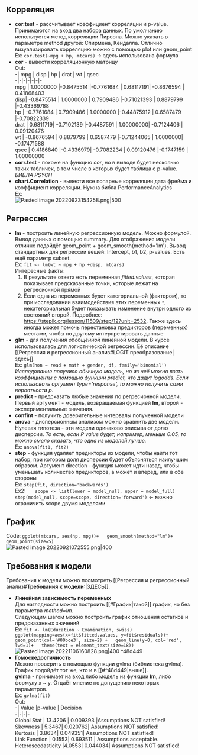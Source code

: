 ## Корреляция  
- **cor.test** - рассчитывает коэффициент корреляции и p-value. Принимаются на вход два набора данных. По умолчанию используется метод корреляции Пирсона. Можно указать в параметре method другой: Спирмена, Кендалла. Отлично визуализировать корреляцию можно с помощью plot или geom_point  
Ex: `cor.test(~mpg + hp, mtcars)` -> здесь использована формула  
- **cor** - вывести корреляционную матрицу  
Out:  
-|           mpg   |    disp  |       hp  |      drat   |      wt  |      qsec  
-|-|-|-|-|-|-  
mpg  | 1.0000000 |-0.8475514 |-0.7761684 | 0.68117191| -0.8676594 | 0.41868403  
disp| -0.8475514 | 1.0000000 | 0.7909486 |-0.71021393 | 0.8879799 |-0.43369788  
hp  | -0.7761684 | 0.7909486 | 1.0000000 |-0.44875912 | 0.6587479 |-0.70822339  
drat | 0.6811719| -0.7102139 |-0.4487591 | 1.00000000| -0.7124406 | 0.09120476  
wt  | -0.8676594 | 0.8879799 | 0.6587479 |-0.71244065 | 1.0000000| -0.17471588  
qsec | 0.4186840 |-0.4336979| -0.7082234 | 0.09120476 |-0.1747159 | 1.00000000  
- **corr.test** - похоже на функцию *cor*, но в выводе будет несколько таких табличек, в том числе в которых будет таблица с p-value. *БИБЛА PSYCH*  
- **chart.Correlation** - вывести все попарные корреляции дата фрейма и коэффициент корреляции. Нужна библа PerformanceAnalytics  
Ex:  
![Pasted image 20220923154258.png|500](https://github.com/PolkaDott/Data-Science-Summaries/blob/main/Язык%20R/attachments/Pasted%20image%2020220923154258.png?raw=true)  
## Регрессия  
- **lm** - построить линейную регрессионную модель. Можно формулой. Вывод данных с помощью summary. Для отображения модели отлично подойдёт geom_point + geom_smooth(method='lm'). Вывод стандартных для регрессии вещей: Intercept, b1, b2, p-values. Есть ещё параметр subset.  
Ex: `fit <- lm(wt ~ mpg + hp +disp, mtcars)`  
Интересные факты:  
	1. В результате ответа есть переменная *fitted.values*, которая показывает предсказанные точки, которые лежат на регресионной прямой  
	2. Если одна из переменных будет категориальной (фактором), то при исследовании взаимодействия этих переменных `*`, некатегориальная будет показывать изменение внутри одного из состояний второй. Подробнее: https://stepik.org/lesson/11509/step/12?unit=2532. Также здесь иногда может помочь перестановка предикторов (переменных) местами, чтобы по другому интерпретировать данные  
- **glm** - для получения *обобщённой* линейной модели. В курсе использовалась для логистической регрессии. Её описание [[Регрессия и регрессионный анализ#LOGIT преобразование|здесь]].   
Ex: `glm(hon ~ read + math + gender, df, family='binomial')`   
	*Исследование получило обычную модель, но из неё можно взять коэффициенты с помощью функции predict, что дадут logodds. Если использовать аргумент type='response', то можно получить сами вероятности p.*   
- **predict** - предсказать любые значения по регресионной модели. Первый аргумент - модель, возвращаемая функцией **lm**, второй - экспериментальные значения.  
- **confint** - получить доверительные интервалы полученной модели  
- **anova** - дисперсионным анализом можно сравнить две модели. Нулевая гипотеза - эти модели одинаково описывают долю дисперсии. *То есть, если P value будет, например, меньше 0.05, то можно смело сказать, что одна из моделей лучше.*  
Ex: `anova(fit1, fit2)`  
- **step** - функция удаляет предикторы из модели, чтобы найти тот набор, при котором доля дисперсии будет объясняться наилучшим образом. Аргумент direction - функция может идти назад, чтобы уменьшать количество предикторов, а может и вперед, или в обе стороны  
Ex: `step(fit, direction='backwards')`  
Ex2: ```  
scope <- list(lower = model_null, upper = model_full)  
step(model_null, scope=scope, direction='forward')``` <- можно ограничить scope двумя моделями  
## График  
Code: ```ggplot(mtcars, aes(hp, mpg))+  
	geom_smooth(method="lm")+  
	geom_point(size=5)```  
	![Pasted image 20220921072555.png|400](https://github.com/PolkaDott/Data-Science-Summaries/blob/main/Язык%20R/attachments/Pasted%20image%2020220921072555.png?raw=true)  
## Требования к модели  
Требования к модели можно посмотреть [[Регрессия и регрессионный анализ#**Требования к модели**:|ЗДЕСЬ]].   
- **Линейная зависимость переменных**  
Для наглядности можно построить [[#График|такой]] график, но без параметра *method=lm*.  
Следующим шагом можно построить график отношения остатков и предсказанных значений  
Ex: ```fit <- lm(Education ~ Examination, swiss)  
ggplot(mapping=aes(x=fit$fitted.values, y=fit$residuals))+  
  geom_point(col='#00bce3', size=2) +  
  geom_line(y=0, col='red', lwd=1)+  
  theme(text = element_text(size=18))```  
![Pasted image 20221106160828.png|400](https://github.com/PolkaDott/Data-Science-Summaries/blob/main/Язык%20R/attachments/Pasted%20image%2020221106160828.png?raw=true)   ^48d449  
- **Гомоскедостичность**   
Можно проверить с помощью функции gvlma (библиотека gvlma). График подойдёт тот же, что и в [[#^48d449|выше]].  
**gvlma** - принимает на вход либо модель из функции **lm**, либо формулу x ~ y. Отдаёт мнение по допущению некоторых параметров.  
Ex: `gvlma(fit)`  
Out:   
-|   Value  |p-value |                  Decision  
-|-|-|-  
Global Stat      |  13.4206 | 0.009393 |Assumptions NOT satisfied!  
Skewness          |  5.3467| 0.020762| Assumptions NOT satisfied!  
Kurtosis         |   3.8634| 0.049351| Assumptions NOT satisfied!  
Link Function     |  0.1553| 0.693511 |   Assumptions acceptable.  
Heteroscedasticity  |4.0553| 0.044034| Assumptions NOT satisfied!  
